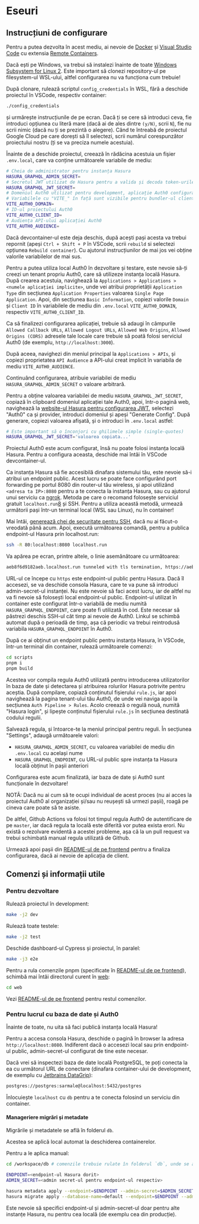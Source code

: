 # Eseuri

## Instrucțiuni de configurare

Pentru a putea dezvolta în acest mediu, ai nevoie de [Docker][1] și [Visual Studio Code][2] cu extensia [Remote Containers][3].

Dacă ești pe Windows, va trebui să instalezi înainte de toate [Windows Subsystem for Linux 2][4]. Este important să clonezi repository-ul pe filesystem-ul WSL-ului, altfel configurarea nu va funcționa cum trebuie!

După clonare, rulează scriptul `config_credentials` în WSL, fără a deschide proiectul în VSCode, respectiv container:

```sh
./config_credentials
```

și urmărește instrucțiunile de pe ecran. Dacă ți se cere să introduci ceva, fie introduci opțiunea cu literă mare (dacă ai de ales dintre `(y/N)`, scrii `N`), fie nu scrii nimic (dacă nu ți se prezintă o alegere). Când te întreabă de proiectul Google Cloud pe care dorești să îl selectezi, scrii numărul corespunzător proiectului nostru (ți se va preciza numele acestuia).

Înainte de a deschide proiectul, creează în rădăcina acestuia un fișier `.env.local`, care va conține următoarele variabile de mediu:

```sh
# Cheia de administrator pentru instanța Hasura
HASURA_GRAPHQL_ADMIN_SECRET=
# Secretul JWT utilizat de Hasura pentru a valida și decoda token-urile de autentificare
HASURA_GRAPHQL_JWT_SECRET=
# Domeniul Auth0 utilizat pentru development, aplicație Auth0 configurată în următorii pași.
# Variabilele cu "VITE_" în față sunt vizibile pentru bundler-ul clientului web.
VITE_AUTH0_DOMAIN=
# ID-ul proiectului Auth0
VITE_AUTH0_CLIENT_ID=
# Audiența API-ului aplicației Auth0
VITE_AUTH0_AUDIENCE=
```

Dacă devcontainer-ul este deja deschis, după acești pași acesta va trebui repornit (apeși `Ctrl + Shift + P` în VSCode, scrii `rebuild` si selectezi opțiunea `Rebuild container`). Cu ajutorul instrucțiunilor de mai jos vei obține valorile variabilelor de mai sus.

Pentru a putea utiliza local Auth0 în dezvoltare și testare, este nevoie să-ți creezi un tenant propriu Auth0, care să utilizeze instanța locală Hasura. După crearea acestuia, navighează la `Applications > Applications > <numele aplicației implicite>`, unde vei atribui proprietății `Application Type` din secțiunea `Application Properties` valoarea `Single Page Application`. Apoi, din secțiunea `Basic Information`, copiezi valorile `Domain` și `Client ID` în variabilele de mediu din `.env.local` `VITE_AUTH0_DOMAIN`, respectiv `VITE_AUTH0_CLIENT_ID`.

Ca să finalizezi configurarea aplicației, trebuie să adaugi în câmpurile `Allowed Callback URLs`, `Allowed Logout URLs`, `Allowed Web Origins`, `Allowed Origins (CORS)` adresele tale locale care trebuie să poată folosi serviciul Auth0 (de exemplu, `http://localhost:3000`).

După aceea, navighezi din meniul principal la `Applications > APIs`, și copiezi proprietatea `API Audience` a API-ului creat implicit în variabila de mediu `VITE_AUTH0_AUDIENCE`.

Continuând configurarea, atribuie variabilei de mediu `HASURA_GRAPHQL_ADMIN_SECRET` o valoare arbitrară.

Pentru a obține valoarea variabilei de mediu `HASURA_GRAPHQL_JWT_SECRET`, copiază în clipboard domeniul aplicației tale Auth0, apoi, într-o pagină web, navighează la [website-ul Hasura pentru configurarea JWT][5], selectezi "Auth0" ca și provider, introduci domeniul și apeși "Generate Config". După generare, copiezi valoarea afișată, și o introduci în `.env.local` astfel:

```sh
# Este important să o înconjori cu ghilimele simple (single-quotes)
HASURA_GRAPHQL_JWT_SECRET='valoarea copiata...'
```

Proiectul Auth0 este acum configurat, însă nu poate folosi instanța locală Hasura. Pentru a configura aceasta, deschide mai întâi în VSCode devcontainer-ul.

Ca instanța Hasura să fie accesibilă dinafara sistemului tău, este nevoie să-i atribui un endpoint public. Acest lucru se poate face configurând port forwarding pe portul 8080 din router-ul tău wireless, și apoi utilizând `<adresa ta IP>:8080` pentru a te conecta la instanța Hasura, sau cu ajutorul unui serviciu ca [ngrok][7]. Metoda pe care o recomand folosește serviciul gratuit `localhost.run`[8] și SSH. Pentru a utiliza această metodă, urmează următorii pași într-un terminal local (WSL sau Linux), nu în container!

Mai întâi, [generează chei de securitate pentru SSH][9], dacă nu ai făcut-o vreodată până acum. Apoi, execută următoarea comandă, pentru a publica endpoint-ul Hasura prin localhost.run:

```sh
ssh -R 80:localhost:8080 localhost.run
```

Va apărea pe ecran, printre altele, o linie asemănătoare cu următoarea:

```sh
aeb8f6d9182aeb.localhost.run tunneled with tls termination, https://aeb8f6d9182aeb.localhost.run
```

URL-ul ce începe cu `https` este endpoint-ul public pentru Hasura. Dacă îl accesezi, se va deschide consola Hasura, care te va pune să introduci admin-secret-ul instanței. Nu este nevoie să faci acest lucru, iar de altfel nu va fi nevoie să folosești local endpoint-ul public. Endpoint-ul utilizat în container este configurat într-o variabilă de mediu numită `HASURA_GRAPHQL_ENDPOINT`, care poate fi utilizată în cod. Este necesar să păstrezi deschis SSH-ul cât timp ai nevoie de Auth0. Linkul se schimbă automat după o perioadă de timp, așa că periodic va trebui reintrodusă variabila `HASURA_GRAPHQL_ENDPOINT` în Auth0.

După ce ai obținut un endpoint public pentru instanța Hasura, în VSCode, într-un terminal din container, rulează următoarele comenzi:

```sh
cd scripts
pnpm i
pnpm build
```

Acestea vor compila regula Auth0 utilizată pentru introducerea utilizatorilor în baza de date și detectarea și atribuirea rolurilor Hasura potrivite pentru aceștia. După compilare, copiază conținutul fișierului `rule.js`, iar apoi navighează la pagina tenant-ului tău Auth0, de unde vei naviga apoi la secțiunea `Auth Pipeline > Rules`. Acolo creează o regulă nouă, numită "Hasura login", și lipește conținutul fișierului `rule.js` în secțiunea destinată codului regulii.

Salvează regula, și întoarce-te la meniul principal pentru reguli. În secțiunea "Settings", adaugă următoarele valori:

- `HASURA_GRAPHQL_ADMIN_SECRET`, cu valoarea variabilei de mediu din `.env.local` cu același nume
- `HASURA_GRAPHQL_ENDPOINT`, cu URL-ul public spre instanța ta Hasura locală obținut în pașii anteriori

Configurarea este acum finalizată, iar baza de date și Auth0 sunt funcționale în dezvoltare!

NOTĂ: Dacă nu ai cum să te ocupi individual de acest proces (nu ai acces la proiectul Auth0 al organizației și/sau nu reușești să urmezi pașii), roagă pe cineva care poate să te asiste.

De altfel, Github Actions va folosi tot timpul regula Auth0 de autentificare de pe `master`, iar dacă regula ta locală este diferită vor putea exista erori. Nu există o rezolvare evidentă a acestei probleme, așa că la un pull request va trebui schimbată manual regula utilizată de Github.

Urmează apoi pașii din [README-ul de pe frontend] pentru a finaliza configurarea, dacă ai nevoie de aplicația de client.

## Comenzi și informații utile

### Pentru dezvoltare

Rulează proiectul în development:

```sh
make -j2 dev
```

Rulează toate testele:

```sh
make -j2 test
```

Deschide dashboard-ul Cypress și proiectul, în paralel:

```sh
make -j3 e2e
```

Pentru a rula comenzile pnpm (specificate în [README-ul de pe frontend]), schimbă mai întâi directorul curent în [web](web):

```sh
cd web
```

Vezi [README-ul de pe frontend] pentru restul comenzilor.

### Pentru lucrul cu baza de date și Auth0

Înainte de toate, nu uita să faci publică instanța locală Hasura!

Pentru a accesa consola Hasura, deschide o pagină în browser la adresa `http://localhost:8080`. Indiferent dacă o accesezi local sau prin endpoint-ul public, admin-secret-ul configurat de tine este necesar.

Dacă vrei să inspectezi baza de date locală PostgreSQL, te poți conecta la ea cu următorul URL de conectare (dinafara container-ului de development, de exemplu cu [Jetbrains DataGrip][6]):

```txt
postgres://postgres:sarmale@localhost:5432/postgres
```

Înlocuiește `localhost` cu `db` pentru a te conecta folosind un serviciu din container.

#### Manageriere migrări și metadate

Migrările și metadatele se află în folderul `db`.

Acestea se aplică local automat la deschiderea containerelor.

Pentru a le aplica manual:

```sh
cd /workspace/db # comenzile trebuie rulate în folderul `db`, unde se află fișierul `config.yaml`

ENDPOINT=<endpoint-ul Hasura dorit>
ADMIN_SECRET=<admin secret-ul pentru endpoint-ul respectiv>

hasura metadata apply --endpoint=$ENDPOINT --admin-secret=$ADMIN_SECRET
hasura migrate apply --database-name=default --endpoint=$ENDPOINT --admin-secret=$ADMIN_SECRET
```

Este nevoie să specifici endpoint-ul și admin-secret-ul doar pentru alte instanțe Hasura, nu pentru cea locală (de exemplu cea din producție).

[1]: https://www.docker.com/
[2]: https://code.visualstudio.com/
[3]: https://marketplace.visualstudio.com/items?itemName=ms-vscode-remote.remote-containers
[4]: https://docs.microsoft.com/en-us/windows/wsl/install-win10
[5]: https://hasura.io/jwt-config
[6]: https://www.jetbrains.com/datagrip/
[7]: https://ngrok.com/
[8]: http://localhost.run
[9]: https://docs.gitlab.com/ee/ssh/#generate-an-ssh-key-pair
[readme-ul de pe frontend]: web/README.md
